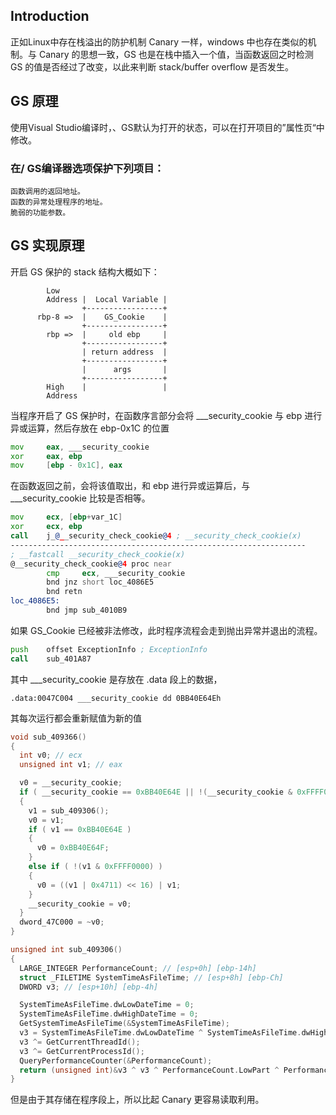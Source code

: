 ## Introduction
正如Linux中存在栈溢出的防护机制 Canary 一样，windows 中也存在类似的机制。与 Canary 的思想一致，GS 也是在栈中插入一个值，当函数返回之时检测 GS 的值是否经过了改变，以此来判断 stack/buffer overflow 是否发生。

## GS 原理
使用Visual Studio编译时，、GS默认为打开的状态，可以在打开项目的”属性页“中修改。

### 在/ GS编译器选项保护下列项目：
    函数调用的返回地址。
    函数的异常处理程序的地址。
    脆弱的功能参数。

## GS 实现原理
开启 GS 保护的 stack 结构大概如下：
```
        Low
        Address |  Local Variable |
                +-----------------+
      rbp-8 =>  |    GS_Cookie    |
                +-----------------+
        rbp =>  |     old ebp     |
                +-----------------+
                | return address  |
                +-----------------+
                |      args       |
                +-----------------+
        High    |                 | 
        Address
```
当程序开启了 GS 保护时，在函数序言部分会将 ___security_cookie 与 ebp 进行异或运算，然后存放在 ebp-0x1C 的位置
```asm
mov     eax, ___security_cookie
xor     eax, ebp
mov     [ebp - 0x1C], eax
```
在函数返回之前，会将该值取出，和 ebp 进行异或运算后，与 ___security_cookie 比较是否相等。
```asm
mov     ecx, [ebp+var_1C]
xor     ecx, ebp
call    j_@__security_check_cookie@4 ; __security_check_cookie(x)
------------------------------------------------------------------
; __fastcall __security_check_cookie(x)
@__security_check_cookie@4 proc near
        cmp     ecx, ___security_cookie
        bnd jnz short loc_4086E5
        bnd retn
loc_4086E5:
        bnd jmp sub_4010B9
```
如果 GS_Cookie 已经被非法修改，此时程序流程会走到抛出异常并退出的流程。
```asm
push    offset ExceptionInfo ; ExceptionInfo
call    sub_401A87
```
其中 ___security_cookie 是存放在 .data 段上的数据，
```
.data:0047C004 ___security_cookie dd 0BB40E64Eh
```
其每次运行都会重新赋值为新的值
```C
void sub_409366()
{
  int v0; // ecx
  unsigned int v1; // eax

  v0 = __security_cookie;
  if ( __security_cookie == 0xBB40E64E || !(__security_cookie & 0xFFFF0000) )
  {
    v1 = sub_409306();
    v0 = v1;
    if ( v1 == 0xBB40E64E )
    {
      v0 = 0xBB40E64F;
    }
    else if ( !(v1 & 0xFFFF0000) )
    {
      v0 = ((v1 | 0x4711) << 16) | v1;
    }
    __security_cookie = v0;
  }
  dword_47C000 = ~v0;
}

unsigned int sub_409306()
{
  LARGE_INTEGER PerformanceCount; // [esp+0h] [ebp-14h]
  struct _FILETIME SystemTimeAsFileTime; // [esp+8h] [ebp-Ch]
  DWORD v3; // [esp+10h] [ebp-4h]

  SystemTimeAsFileTime.dwLowDateTime = 0;
  SystemTimeAsFileTime.dwHighDateTime = 0;
  GetSystemTimeAsFileTime(&SystemTimeAsFileTime);
  v3 = SystemTimeAsFileTime.dwLowDateTime ^ SystemTimeAsFileTime.dwHighDateTime;
  v3 ^= GetCurrentThreadId();
  v3 ^= GetCurrentProcessId();
  QueryPerformanceCounter(&PerformanceCount);
  return (unsigned int)&v3 ^ v3 ^ PerformanceCount.LowPart ^ PerformanceCount.HighPart;
}
```
但是由于其存储在程序段上，所以比起 Canary 更容易读取利用。
